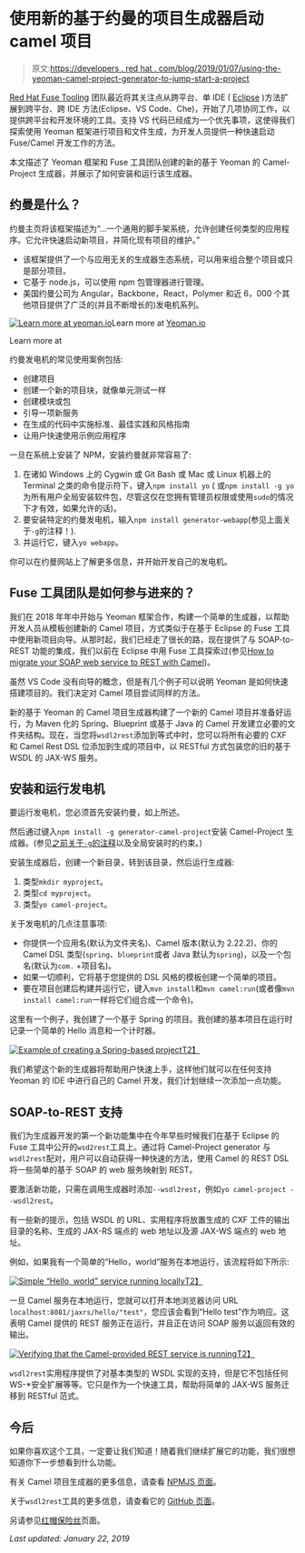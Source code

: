 # 使用新的基于约曼的项目生成器启动 camel 项目

> 原文:[https://developers . red hat . com/blog/2019/01/07/using-the-yeoman-camel-project-generator-to-jump-start-a-project](https://developers.redhat.com/blog/2019/01/07/using-the-yeoman-camel-project-generator-to-jump-start-a-project)

[Red Hat Fuse Tooling](https://tools.jboss.org/features/fusetools.html) 团队最近将其关注点从跨平台、单 IDE ( [Eclipse](https://developers.redhat.com/products/devstudio/overview/) )方法扩展到跨平台、跨 IDE 方法(Eclipse、VS Code、Che)，开始了几项协同工作，以提供跨平台和开发环境的工具。支持 VS 代码已经成为一个优先事项，这使得我们探索使用 Yeoman 框架进行项目和文件生成，为开发人员提供一种快速启动 Fuse/Camel 开发工作的方法。

本文描述了 Yeoman 框架和 Fuse 工具团队创建的新的基于 Yeoman 的 Camel-Project 生成器，并展示了如何安装和运行该生成器。

## 约曼是什么？

约曼主页将该框架描述为“...一个通用的脚手架系统，允许创建任何类型的应用程序。它允许快速启动新项目，并简化现有项目的维护。”

*   该框架提供了一个与应用无关的生成器生态系统，可以用来组合整个项目或只是部分项目。
*   它基于 node.js，可以使用 npm 包管理器进行管理。
*   美国约曼公司为 Angular，Backbone，React，Polymer 和近 6，000 个其他项目提供了广泛的(并且不断增长的)发电机系列。

[![Learn more at yeoman.io](../Images/6ceef735399d0da4a8a95b76e4f62718.png "yeoman-home-image")](/sites/default/files/blog/2018/12/yeoman-home-image.png)Learn more at <a href="https://yeoman.io/" target="_blank">Yeoman.io</a>

Learn more at

约曼发电机的常见使用案例包括:

*   创建项目
*   创建一个新的项目块，就像单元测试一样
*   创建模块或包
*   引导一项新服务
*   在生成的代码中实施标准、最佳实践和风格指南
*   让用户快速使用示例应用程序

一旦在系统上安装了 NPM，安装约曼就非常容易了:

1.  在诸如 Windows 上的 Cygwin 或 Git Bash 或 Mac 或 Linux 机器上的 Terminal 之类的命令提示符下，键入`npm install yo` ( 或`npm install -g yo`为所有用户全局安装软件包，尽管这仅在您拥有管理员权限或使用`sudo`的情况下才有效，如果允许的话)。
2.  要安装特定的约曼发电机，输入`npm install generator-webapp`(参见上面关于`-g`的注释！).
3.  并运行它，键入`yo webapp`。

你可以在约曼网站上了解更多信息，并开始开发自己的发电机。

## Fuse 工具团队是如何参与进来的？

我们在 2018 年年中开始与 Yeoman 框架合作，构建一个简单的生成器，以帮助开发人员从模板创建新的 Camel 项目，方式类似于在基于 Eclipse 的 Fuse 工具中使用新项目向导。从那时起，我们已经走了很长的路，现在提供了与 SOAP-to-REST 功能的集成，我们以前在 Eclipse 中用 Fuse 工具探索过(参见[How to migrate your SOAP web service to REST with Camel](https://developers.redhat.com/blog/2018/07/24/migrate-soap-to-rest-with-camel/))。

虽然 VS Code 没有向导的概念，但是有几个例子可以说明 Yeoman 是如何快速搭建项目的。我们决定对 Camel 项目尝试同样的方法。

新的基于 Yeoman 的 Camel 项目生成器构建了一个新的 Camel 项目并准备好运行，为 Maven 化的 Spring、Blueprint 或基于 Java 的 Camel 开发建立必要的文件夹结构。现在，当您将`wsdl2rest`添加到等式中时，您可以将所有必要的 CXF 和 Camel Rest DSL 位添加到生成的项目中，以 RESTful 方式包装您的旧的基于 WSDL 的 JAX-WS 服务。

## 安装和运行发电机

要运行发电机，您必须首先安装约曼，如上所述。

然后通过键入`npm install -g generator-camel-project`安装 Camel-Project 生成器。(参见[之前关于`-g`的注释](#global)以及全局安装时的约束。)

安装生成器后，创建一个新目录，转到该目录，然后运行生成器:

1.  类型`mkdir myproject`。
2.  类型`cd myproject`。
3.  类型`yo camel-project`。

关于发电机的几点注意事项:

*   你提供一个应用名(默认为文件夹名)、Camel 版本(默认为 2.22.2)、你的 Camel DSL 类型(`spring`、`blueprint`或者 Java 默认为`spring`)，以及一个包名(默认为`com.` +项目名)。
*   如果一切顺利，它将基于您提供的 DSL 风格的模板创建一个简单的项目。
*   要在项目创建后构建并运行它，键入`mvn install`和`mvn camel:run`(或者像`mvn install camel:run`一样将它们组合成一个命令)。

这里有一个例子，我创建了一个基于 Spring 的项目。我创建的基本项目在运行时记录一个简单的 Hello 消息和一个计时器。

[![Example of creating a Spring-based project](../Images/cd3ae3be0d4eb4f69649b0ad3c951563.png)T2】](https://developers.redhat.com/blog/wp-content/uploads/2018/12/camel-project-demo.gif)

我们希望这个新的生成器将帮助用户快速上手，这样他们就可以在任何支持 Yeoman 的 IDE 中进行自己的 Camel 开发，我们计划继续一次添加一点功能。

## SOAP-to-REST 支持

我们为生成器开发的第一个新功能集中在今年早些时候我们在基于 Eclipse 的 Fuse 工具中公开的`wsd2rest`工具上。通过将 Camel-Project generator 与`wsdl2rest`配对，用户可以自动获得一种快速的方法，使用 Camel 的 REST DSL 将一些简单的基于 SOAP 的 web 服务映射到 REST。

要激活新功能，只需在调用生成器时添加`--wsdl2rest`，例如`yo camel-project --wsdl2rest`。

有一些新的提示，包括 WSDL 的 URL、实用程序将放置生成的 CXF 工件的输出目录的名称、生成的 JAX-RS 端点的 web 地址以及源 JAX-WS 端点的 web 地址。

例如，如果我有一个简单的“Hello，world”服务在本地运行，该流程将如下所示:

[![Simple “Hello, world” service running locally](../Images/90480bad969948b7676b30aa5d0e62e5.png)T2】](https://developers.redhat.com/blog/wp-content/uploads/2018/12/camel-project-wsdl2rest-demo.gif)

一旦 Camel 服务在本地运行，您就可以打开本地浏览器访问 URL `localhost:8081/jaxrs/hello/"test"`，您应该会看到“Hello test”作为响应。这表明 Camel 提供的 REST 服务正在运行，并且正在访问 SOAP 服务以返回有效的输出。

[![Verifying that the Camel-provided REST service is running](../Images/0656dd5e35225f78b6bf367d31ae7277.png)T2】](https://developers.redhat.com/blog/wp-content/uploads/2018/12/testing-rest-service.gif)

`wsdl2rest`实用程序提供了对基本类型的 WSDL 实现的支持，但是它不包括任何 WS-*安全扩展等等。它只是作为一个快速工具，帮助将简单的 JAX-WS 服务迁移到 RESTful 范式。

## 今后

如果你喜欢这个工具，一定要让我们知道！随着我们继续扩展它的功能，我们很想知道你下一步想看到什么功能。

有关 Camel 项目生成器的更多信息，请查看 [NPMJS 页面](https://www.npmjs.com/package/generator-camel-project)。

关于`wsdl2rest`工具的更多信息，请查看它的 [GitHub 页面](https://github.com/jboss-fuse/wsdl2rest)。

另请参见[红帽保险丝](https://developers.redhat.com/products/fuse/overview/)页面。

*Last updated: January 22, 2019*